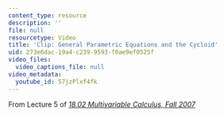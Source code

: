 ```yaml
---
content_type: resource
description: ''
file: null
resourcetype: Video
title: 'Clip: General Parametric Equations and the Cycloid'
uid: 273e6dac-19a4-c239-9593-f0ae9ef0525f
video_files:
  video_captions_file: null
video_metadata:
  youtube_id: 57jzPlxf4fk
---
```


From Lecture 5 of [_18.02 Multivariable Calculus, Fall 2007_](/courses/18-02-multivariable-calculus-fall-2007/pages/video-lectures)